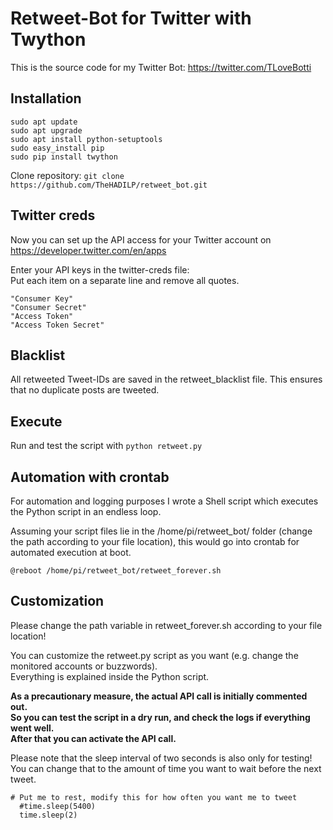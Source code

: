 # Retweet-Bot for Twitter with Twython
This is the source code for my Twitter Bot: https://twitter.com/TLoveBotti

## Installation
```
sudo apt update
sudo apt upgrade
sudo apt install python-setuptools
sudo easy_install pip
sudo pip install twython
```
Clone repository:
```git clone https://github.com/TheHADILP/retweet_bot.git```

## Twitter creds
Now you can set up the API access for your Twitter account on https://developer.twitter.com/en/apps

Enter your API keys in the twitter-creds file:  
Put each item on a separate line and remove all quotes.
```
"Consumer Key"
"Consumer Secret"
"Access Token"
"Access Token Secret"
```

## Blacklist
All retweeted Tweet-IDs are saved in the retweet_blacklist file.
This ensures that no duplicate posts are tweeted.

## Execute
Run and test the script with
```python retweet.py```

## Automation with crontab
For automation and logging purposes I wrote a Shell script which executes the Python script in an endless loop.

Assuming your script files lie in the /home/pi/retweet_bot/ folder (change the path according to your file location),
this would go into crontab for automated execution at boot.

```@reboot /home/pi/retweet_bot/retweet_forever.sh```


## Customization
Please change the path variable in retweet_forever.sh according to your file location!

You can customize the retweet.py script as you want (e.g. change the monitored accounts or buzzwords).  
Everything is explained inside the Python script.

__As a precautionary measure, the actual API call is initially commented out.  
So you can test the script in a dry run, and check the logs if everything went well.  
After that you can activate the API call.__

Please note that the sleep interval of two seconds is also only for testing!  
You can change that to the amount of time you want to wait before the next tweet.
```
# Put me to rest, modify this for how often you want me to tweet
  #time.sleep(5400)
  time.sleep(2)
```
